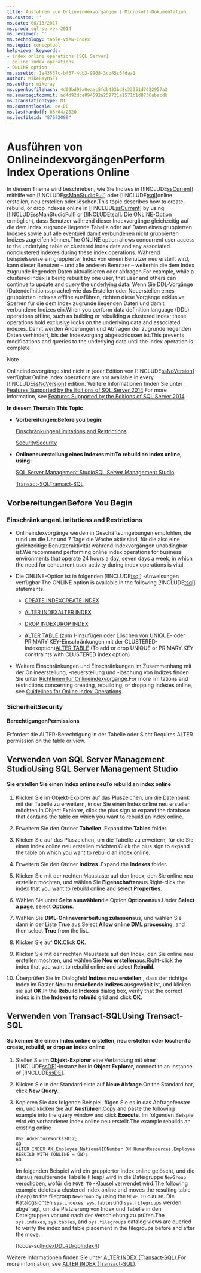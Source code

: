 ```yaml
---
title: Ausführen von Onlineindexvorgängen | Microsoft-Dokumentation
ms.custom: ''
ms.date: 06/13/2017
ms.prod: sql-server-2014
ms.reviewer: ''
ms.technology: table-view-index
ms.topic: conceptual
helpviewer_keywords:
- index online operations [SQL Server]
- online index operations
- ONLINE option
ms.assetid: 1e43537c-bf67-4db3-9908-3cb45c6fdaa1
author: MikeRayMSFT
ms.author: mikeray
ms.openlocfilehash: 4d09bd99a0eaec5fdb433bd8c33351d7622957a2
ms.sourcegitcommit: ad4d92dce894592a259721a1571b1d8736abacdb
ms.translationtype: MT
ms.contentlocale: de-DE
ms.lasthandoff: 08/04/2020
ms.locfileid: "87622089"
---
```

# <a name="perform-index-operations-online"></a><span data-ttu-id="13094-102">Ausführen von Onlineindexvorgängen</span><span class="sxs-lookup"><span data-stu-id="13094-102">Perform Index Operations Online</span></span>
  <span data-ttu-id="13094-103">In diesem Thema wird beschrieben, wie Sie Indizes in [!INCLUDE[ssCurrent](../../includes/sscurrent-md.md)] mithilfe von [!INCLUDE[ssManStudioFull](../../includes/ssmanstudiofull-md.md)] oder [!INCLUDE[tsql](../../includes/tsql-md.md)]online erstellen, neu erstellen oder löschen.</span><span class="sxs-lookup"><span data-stu-id="13094-103">This topic describes how to create, rebuild, or drop indexes online in [!INCLUDE[ssCurrent](../../includes/sscurrent-md.md)] by using [!INCLUDE[ssManStudioFull](../../includes/ssmanstudiofull-md.md)] or [!INCLUDE[tsql](../../includes/tsql-md.md)].</span></span> <span data-ttu-id="13094-104">Die ONLINE-Option ermöglicht, dass Benutzer während dieser Indexvorgänge gleichzeitig auf die dem Index zugrunde liegende Tabelle oder auf Daten eines gruppierten Indexes sowie auf alle eventuell damit verbundenen nicht gruppierten Indizes zugreifen können.</span><span class="sxs-lookup"><span data-stu-id="13094-104">The ONLINE option allows concurrent user access to the underlying table or clustered index data and any associated nonclustered indexes during these index operations.</span></span> <span data-ttu-id="13094-105">Während beispielsweise ein gruppierter Index von einem Benutzer neu erstellt wird, kann dieser Benutzer – und alle anderen Benutzer – weiterhin die dem Index zugrunde liegenden Daten aktualisieren oder abfragen.</span><span class="sxs-lookup"><span data-stu-id="13094-105">For example, while a clustered index is being rebuilt by one user, that user and others can continue to update and query the underlying data.</span></span> <span data-ttu-id="13094-106">Wenn Sie DDL-Vorgänge (Datendefinitionssprache) wie das Erstellen oder Neuerstellen eines gruppierten Indexes offline ausführen, richten diese Vorgänge exklusive Sperren für die dem Index zugrunde liegenden Daten und damit verbundene Indizes ein.</span><span class="sxs-lookup"><span data-stu-id="13094-106">When you perform data definition language (DDL) operations offline, such as building or rebuilding a clustered index; these operations hold exclusive locks on the underlying data and associated indexes.</span></span> <span data-ttu-id="13094-107">Damit werden Änderungen und Abfragen der zugrunde liegenden Daten verhindert, bis der Indexvorgang abgeschlossen ist.</span><span class="sxs-lookup"><span data-stu-id="13094-107">This prevents modifications and queries to the underlying data until the index operation is complete.</span></span>  
  
> [!NOTE]  
>  <span data-ttu-id="13094-108">Onlineindexvorgänge sind nicht in jeder Edition von [!INCLUDE[ssNoVersion](../../includes/ssnoversion-md.md)] verfügbar.</span><span class="sxs-lookup"><span data-stu-id="13094-108">Online index operations are not available in every [!INCLUDE[ssNoVersion](../../includes/ssnoversion-md.md)] edition.</span></span> <span data-ttu-id="13094-109">Weitere Informationen finden Sie unter [Features Supported by the Editions of SQL Server 2014](../../getting-started/features-supported-by-the-editions-of-sql-server-2014.md).</span><span class="sxs-lookup"><span data-stu-id="13094-109">For more information, see [Features Supported by the Editions of SQL Server 2014](../../getting-started/features-supported-by-the-editions-of-sql-server-2014.md).</span></span>  
  
 <span data-ttu-id="13094-110">**In diesem Thema**</span><span class="sxs-lookup"><span data-stu-id="13094-110">**In This Topic**</span></span>  
  
-   <span data-ttu-id="13094-111">**Vorbereitungen:**</span><span class="sxs-lookup"><span data-stu-id="13094-111">**Before you begin:**</span></span>  
  
     [<span data-ttu-id="13094-112">Einschränkungen</span><span class="sxs-lookup"><span data-stu-id="13094-112">Limitations and Restrictions</span></span>](#Restrictions)  
  
     [<span data-ttu-id="13094-113">Security</span><span class="sxs-lookup"><span data-stu-id="13094-113">Security</span></span>](#Security)  
  
-   <span data-ttu-id="13094-114">**Onlineneuerstellung eines Indexes mit:**</span><span class="sxs-lookup"><span data-stu-id="13094-114">**To rebuild an index online, using:**</span></span>  
  
     [<span data-ttu-id="13094-115">SQL Server Management Studio</span><span class="sxs-lookup"><span data-stu-id="13094-115">SQL Server Management Studio</span></span>](#SSMSProcedure)  
  
     [<span data-ttu-id="13094-116">Transact-SQL</span><span class="sxs-lookup"><span data-stu-id="13094-116">Transact-SQL</span></span>](#TsqlProcedure)  
  
##  <a name="before-you-begin"></a><a name="BeforeYouBegin"></a> <span data-ttu-id="13094-117">Vorbereitungen</span><span class="sxs-lookup"><span data-stu-id="13094-117">Before You Begin</span></span>  
  
###  <a name="limitations-and-restrictions"></a><a name="Restrictions"></a> <span data-ttu-id="13094-118">Einschränkungen</span><span class="sxs-lookup"><span data-stu-id="13094-118">Limitations and Restrictions</span></span>  
  
-   <span data-ttu-id="13094-119">Onlineindexvorgänge werden in Geschäftsumgebungen empfohlen, die rund um die Uhr und 7 Tage die Woche aktiv sind, für die also eine gleichzeitige Benutzeraktivität während Indexvorgängen unabdingbar ist.</span><span class="sxs-lookup"><span data-stu-id="13094-119">We recommend performing online index operations for business environments that operate 24 hours a day, seven days a week, in which the need for concurrent user activity during index operations is vital.</span></span>  
  
-   <span data-ttu-id="13094-120">Die ONLINE-Option ist in folgenden [!INCLUDE[tsql](../../includes/tsql-md.md)] -Anweisungen verfügbar:</span><span class="sxs-lookup"><span data-stu-id="13094-120">The ONLINE option is available in the following [!INCLUDE[tsql](../../includes/tsql-md.md)] statements.</span></span>  
  
    -   [<span data-ttu-id="13094-121">CREATE INDEX</span><span class="sxs-lookup"><span data-stu-id="13094-121">CREATE INDEX</span></span>](/sql/t-sql/statements/create-index-transact-sql)  
  
    -   [<span data-ttu-id="13094-122">ALTER INDEX</span><span class="sxs-lookup"><span data-stu-id="13094-122">ALTER INDEX</span></span>](/sql/t-sql/statements/alter-index-transact-sql)  
  
    -   [<span data-ttu-id="13094-123">DROP INDEX</span><span class="sxs-lookup"><span data-stu-id="13094-123">DROP INDEX</span></span>](/sql/t-sql/statements/drop-index-transact-sql)  
  
    -   <span data-ttu-id="13094-124">[ALTER TABLE](/sql/t-sql/statements/alter-table-transact-sql) (zum Hinzufügen oder Löschen von UNIQUE- oder PRIMARY KEY-Einschränkungen mit der CLUSTERED-Indexoption)</span><span class="sxs-lookup"><span data-stu-id="13094-124">[ALTER TABLE](/sql/t-sql/statements/alter-table-transact-sql) (To add or drop UNIQUE or PRIMARY KEY constraints with CLUSTERED index option)</span></span>  
  
-   <span data-ttu-id="13094-125">Weitere Einschränkungen und Einschränkungen im Zusammenhang mit der Onlineerstellung, -neuerstellung und -löschung von Indizes finden Sie unter [Richtlinien für Onlineindexvorgänge](guidelines-for-online-index-operations.md).</span><span class="sxs-lookup"><span data-stu-id="13094-125">For more limitations and restrictions concerning creating, rebuilding, or dropping indexes online, see [Guidelines for Online Index Operations](guidelines-for-online-index-operations.md).</span></span>  
  
###  <a name="security"></a><a name="Security"></a> <span data-ttu-id="13094-126">Sicherheit</span><span class="sxs-lookup"><span data-stu-id="13094-126">Security</span></span>  
  
####  <a name="permissions"></a><a name="Permissions"></a> <span data-ttu-id="13094-127">Berechtigungen</span><span class="sxs-lookup"><span data-stu-id="13094-127">Permissions</span></span>  
 <span data-ttu-id="13094-128">Erfordert die ALTER-Berechtigung in der Tabelle oder Sicht.</span><span class="sxs-lookup"><span data-stu-id="13094-128">Requires ALTER permission on the table or view.</span></span>  
  
##  <a name="using-sql-server-management-studio"></a><a name="SSMSProcedure"></a> <span data-ttu-id="13094-129">Verwenden von SQL Server Management Studio</span><span class="sxs-lookup"><span data-stu-id="13094-129">Using SQL Server Management Studio</span></span>  
  
#### <a name="to-rebuild-an-index-online"></a><span data-ttu-id="13094-130">Sie erstellen Sie einen Index online neu</span><span class="sxs-lookup"><span data-stu-id="13094-130">To rebuild an index online</span></span>  
  
1.  <span data-ttu-id="13094-131">Klicken Sie im Objekt-Explorer auf das Pluszeichen, um die Datenbank mit der Tabelle zu erweitern, in der Sie einen Index online neu erstellen möchten.</span><span class="sxs-lookup"><span data-stu-id="13094-131">In Object Explorer, click the plus sign to expand the database that contains the table on which you want to rebuild an index online.</span></span>  
  
2.  <span data-ttu-id="13094-132">Erweitern Sie den Ordner **Tabellen** .</span><span class="sxs-lookup"><span data-stu-id="13094-132">Expand the **Tables** folder.</span></span>  
  
3.  <span data-ttu-id="13094-133">Klicken Sie auf das Pluszeichen, um die Tabelle zu erweitern, für die Sie einen Index online neu erstellen möchten.</span><span class="sxs-lookup"><span data-stu-id="13094-133">Click the plus sign to expand the table on which you want to rebuild an index online.</span></span>  
  
4.  <span data-ttu-id="13094-134">Erweitern Sie den Ordner **Indizes** .</span><span class="sxs-lookup"><span data-stu-id="13094-134">Expand the **Indexes** folder.</span></span>  
  
5.  <span data-ttu-id="13094-135">Klicken Sie mit der rechten Maustaste auf den Index, den Sie online neu erstellen möchten, und wählen Sie **Eigenschaften**aus.</span><span class="sxs-lookup"><span data-stu-id="13094-135">Right-click the index that you want to rebuild online and select **Properties**.</span></span>  
  
6.  <span data-ttu-id="13094-136">Wählen Sie unter **Seite auswählen**die Option **Optionen**aus.</span><span class="sxs-lookup"><span data-stu-id="13094-136">Under **Select a page**, select **Options**.</span></span>  
  
7.  <span data-ttu-id="13094-137">Wählen Sie **DML-Onlineverarbeitung zulassen**aus, und wählen Sie dann in der Liste **True** aus.</span><span class="sxs-lookup"><span data-stu-id="13094-137">Select **Allow online DML processing**, and then select **True** from the list.</span></span>  
  
8.  <span data-ttu-id="13094-138">Klicken Sie auf **OK**.</span><span class="sxs-lookup"><span data-stu-id="13094-138">Click **OK**.</span></span>  
  
9. <span data-ttu-id="13094-139">Klicken Sie mit der rechten Maustaste auf den Index, den Sie online neu erstellen möchten, und wählen Sie **Neu erstellen**aus.</span><span class="sxs-lookup"><span data-stu-id="13094-139">Right-click the index that you want to rebuild online and select **Rebuild**.</span></span>  
  
10. <span data-ttu-id="13094-140">Überprüfen Sie im Dialogfeld **Indizes neu erstellen** , dass der richtige Index im Raster **Neu zu erstellende Indizes** ausgewählt ist, und klicken sie auf **OK**.</span><span class="sxs-lookup"><span data-stu-id="13094-140">In the **Rebuild Indexes** dialog box, verify that the correct index is in the **Indexes to rebuild** grid and click **OK**.</span></span>  
  
##  <a name="using-transact-sql"></a><a name="TsqlProcedure"></a> <span data-ttu-id="13094-141">Verwenden von Transact-SQL</span><span class="sxs-lookup"><span data-stu-id="13094-141">Using Transact-SQL</span></span>  
  
#### <a name="to-create-rebuild-or-drop-an-index-online"></a><span data-ttu-id="13094-142">So können Sie einen Index online erstellen, neu erstellen oder löschen</span><span class="sxs-lookup"><span data-stu-id="13094-142">To create, rebuild, or drop an index online</span></span>  
  
1.  <span data-ttu-id="13094-143">Stellen Sie im **Objekt-Explorer** eine Verbindung mit einer [!INCLUDE[ssDE](../../includes/ssde-md.md)]-Instanz her.</span><span class="sxs-lookup"><span data-stu-id="13094-143">In **Object Explorer**, connect to an instance of [!INCLUDE[ssDE](../../includes/ssde-md.md)].</span></span>  
  
2.  <span data-ttu-id="13094-144">Klicken Sie in der Standardleiste auf **Neue Abfrage**.</span><span class="sxs-lookup"><span data-stu-id="13094-144">On the Standard bar, click **New Query**.</span></span>  
  
3.  <span data-ttu-id="13094-145">Kopieren Sie das folgende Beispiel, fügen Sie es in das Abfragefenster ein, und klicken Sie auf **Ausführen**.</span><span class="sxs-lookup"><span data-stu-id="13094-145">Copy and paste the following example into the query window and click **Execute**.</span></span> <span data-ttu-id="13094-146">Im folgenden Beispiel wird ein vorhandener Index online neu erstellt.</span><span class="sxs-lookup"><span data-stu-id="13094-146">The example rebuilds an existing online</span></span>  
  
    ```  
    USE AdventureWorks2012;  
    GO  
    ALTER INDEX AK_Employee_NationalIDNumber ON HumanResources.Employee  
    REBUILD WITH (ONLINE = ON);  
    GO  
    ```  
  
     <span data-ttu-id="13094-147">Im folgenden Beispiel wird ein gruppierter Index online gelöscht, und die daraus resultierende Tabelle (Heap) wird in die Dateigruppe `NewGroup` verschoben, wofür die `MOVE TO` -Klausel verwendet wird.</span><span class="sxs-lookup"><span data-stu-id="13094-147">The following example deletes a clustered index online and moves the resulting table (heap) to the filegroup `NewGroup` by using the `MOVE TO` clause.</span></span> <span data-ttu-id="13094-148">Die Katalogsichten `sys.indexes`, `sys.tables`und `sys.filegroups` werden abgefragt, um die Platzierung von Index und Tabelle in den Dateigruppen vor und nach der Verschiebung zu prüfen.</span><span class="sxs-lookup"><span data-stu-id="13094-148">The `sys.indexes`, `sys.tables`, and `sys.filegroups` catalog views are queried to verify the index and table placement in the filegroups before and after the move.</span></span>  
  
     [!code-sql[IndexDDL#DropIndex4](../../snippets/tsql/SQL14/tsql/indexddl/transact-sql/dropindex.sql#dropindex4)]  
  
 <span data-ttu-id="13094-149">Weitere Informationen finden Sie unter [ALTER INDEX &#40;Transact-SQL&#41;](/sql/t-sql/statements/alter-index-transact-sql).</span><span class="sxs-lookup"><span data-stu-id="13094-149">For more information, see [ALTER INDEX &#40;Transact-SQL&#41;](/sql/t-sql/statements/alter-index-transact-sql).</span></span>  
  
  
